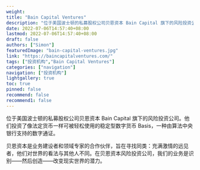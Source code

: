 ```yaml
---
weight: 
title: "Bain Capital Ventures"
description: "位于美国波士顿的私募股权公司贝恩资本 Bain Capital 旗下的风险投资公司"
date: 2022-07-06T14:57:40+08:00
lastmod: 2022-07-06T14:57:40+08:00
draft: false
authors: ["Simon"]
featuredImage: "bain-capital-ventures.jpg"
link: "https://baincapitalventures.com/"
tags: ["投资机构","Bain Capital Ventures"]
categories: ["navigation"]
navigation: ["投资机构"]
lightgallery: true
toc: true
pinned: false
recommend: false
recommend1: false
---
```

位于美国波士顿的私募股权公司贝恩资本 Bain Capital 旗下的风险投资公司。他们投资了像法定货币一样可被轻松使用的稳定型数字货币 Basis，一种由算法中央银行支持的数字通证。

贝恩资本是业务建设者和领域专家的合作伙伴，旨在寻找同类：充满激情的远见者，他们对世界的看法与其他人不同。在贝恩资本风险投资公司，我们的业务是识别——然后创造——改变现实世界的潜力。